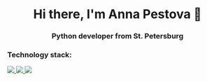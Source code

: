 <h1 align="center">Hi there, I'm Anna Pestova 👋</h1>
<h3 align="center">Python developer from St. Petersburg</h3>
<h3>Technology stack:</h3>
<a href="https://www.python.org/">
  <img src="https://img.shields.io/badge/Python-3776AB?logo=python&logoColor=white"/>
</a> 
<a href="https://docs.djangoproject.com/en/4.2/releases/3.2/">
  <img src="https://img.shields.io/badge/Django-3776AB?logo=django&logoColor=white"/>
</a>

<a href="https://www.django-rest-framework.org/">
  <img src="https://img.shields.io/badge/Django_REST_framework-3776AB?logo=djangorestramework&logoColor=white"/>
</a>



<!--
**Anna9449/Anna9449** is a ✨ _special_ ✨ repository because its `README.md` (this file) appears on your GitHub profile.

Here are some ideas to get you started:

- 🔭 I’m currently working on ...
- 🌱 I’m currently learning ...
- 👯 I’m looking to collaborate on ...
- 🤔 I’m looking for help with ...
- 💬 Ask me about ...
- 📫 How to reach me: ...
- 😄 Pronouns: ...
- ⚡ Fun fact: ...
-->
